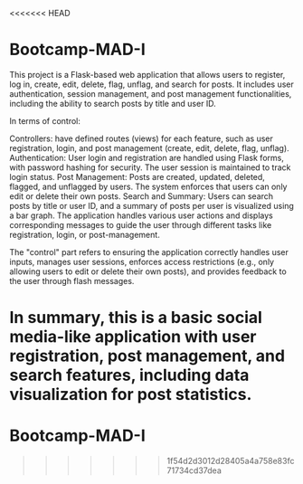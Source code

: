 <<<<<<< HEAD
# Bootcamp-MAD-I

This project is a Flask-based web application that allows users to register, log in, create, edit, delete, flag, unflag, and search for posts. It includes user authentication, session management, and post management functionalities, including the ability to search posts by title and user ID.

In terms of control:

Controllers: have defined routes (views) for each feature, such as user registration, login, and post management (create, edit, delete, flag, unflag).
Authentication: User login and registration are handled using Flask forms, with password hashing for security. The user session is maintained to track login status.
Post Management: Posts are created, updated, deleted, flagged, and unflagged by users. The system enforces that users can only edit or delete their own posts.
Search and Summary: Users can search posts by title or user ID, and a summary of posts per user is visualized using a bar graph.
The application handles various user actions and displays corresponding messages to guide the user through different tasks like registration, login, or post-management.

The "control" part refers to ensuring the application correctly handles user inputs, manages user sessions, enforces access restrictions (e.g., only allowing users to edit or delete their own posts), and provides feedback to the user through flash messages.

In summary, this is a basic social media-like application with user registration, post management, and search features, including data visualization for post statistics.
=======
# Bootcamp-MAD-I
>>>>>>> 1f54d2d3012d28405a4a758e83fc71734cd37dea
